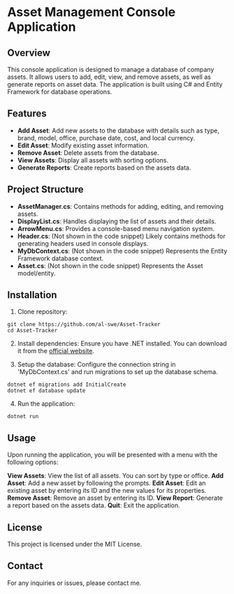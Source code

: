 # Asset Management Console Application

## Overview

This console application is designed to manage a database of company assets. 
It allows users to add, edit, view, and remove assets, as well as generate reports on asset data. 
The application is built using C# and Entity Framework for database operations.

## Features

- **Add Asset**: Add new assets to the database with details such as type, brand, model, office, purchase date, cost, and local currency.
- **Edit Asset**: Modify existing asset information.
- **Remove Asset**: Delete assets from the database.
- **View Assets**: Display all assets with sorting options.
- **Generate Reports**: Create reports based on the assets data.

## Project Structure

- **AssetManager.cs**: Contains methods for adding, editing, and removing assets.
- **DisplayList.cs**: Handles displaying the list of assets and their details.
- **ArrowMenu.cs**: Provides a console-based menu navigation system.
- **Header.cs**: (Not shown in the code snippet) Likely contains methods for generating headers used in console displays.
- **MyDbContext.cs**: (Not shown in the code snippet) Represents the Entity Framework database context.
- **Asset.cs**: (Not shown in the code snippet) Represents the Asset model/entity.

## Installation

1. Clone repository:

```Clone the repository
git clone https://github.com/al-swe/Asset-Tracker
cd Asset-Tracker
```

2. Install dependencies:
Ensure you have .NET installed. You can download it from the [official website](https://dotnet.microsoft.com/download).

3. Setup the database:
Configure the connection string in 'MyDbContext.cs' and run migrations to set up the database schema.
```Setup the database
dotnet ef migrations add InitialCreate
dotnet ef database update
```

4. Run the application:
```Run the application
dotnet run
```

## Usage
Upon running the application, you will be presented with a menu with the following options:

**View Assets**: View the list of all assets. You can sort by type or office.
**Add Asset**: Add a new asset by following the prompts.
**Edit Asset**: Edit an existing asset by entering its ID and the new values for its properties.
**Remove Asset**: Remove an asset by entering its ID.
**View Report**: Generate a report based on the assets data.
**Quit**: Exit the application.

## License
This project is licensed under the MIT License.

## Contact
For any inquiries or issues, please contact me.
